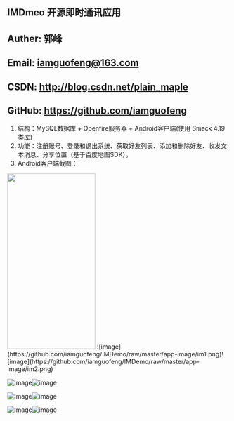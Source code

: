 ## IMDmeo 开源即时通讯应用
## Auther: 郭峰
## Email: iamguofeng@163.com
## CSDN: http://blog.csdn.net/plain_maple
## GitHub: https://github.com/iamguofeng

1. 结构：MySQL数据库 + Openfire服务器 + Android客户端(使用 Smack 4.19 类库)
2. 功能：注册账号、登录和退出系统、获取好友列表、添加和删除好友、收发文本消息、分享位置（基于百度地图SDK）。
3. Android客户端截图：
<img src="https://github.com/iamguofeng/IMDemo/raw/master/app-image/im1.png" height="400" width="200" />
![image](https://github.com/iamguofeng/IMDemo/raw/master/app-image/im1.png)![image](https://github.com/iamguofeng/IMDemo/raw/master/app-image/im2.png)

![image](https://github.com/iamguofeng/IMDemo/raw/master/app-image/im3.png)![image](https://github.com/iamguofeng/IMDemo/raw/master/app-image/im4.png)

![image](https://github.com/iamguofeng/IMDemo/raw/master/app-image/im5.png)![image](https://github.com/iamguofeng/IMDemo/raw/master/app-image/im6.png)

![image](https://github.com/iamguofeng/IMDemo/raw/master/app-image/im7.png)![image](https://github.com/iamguofeng/IMDemo/raw/master/app-image/im8.png)
